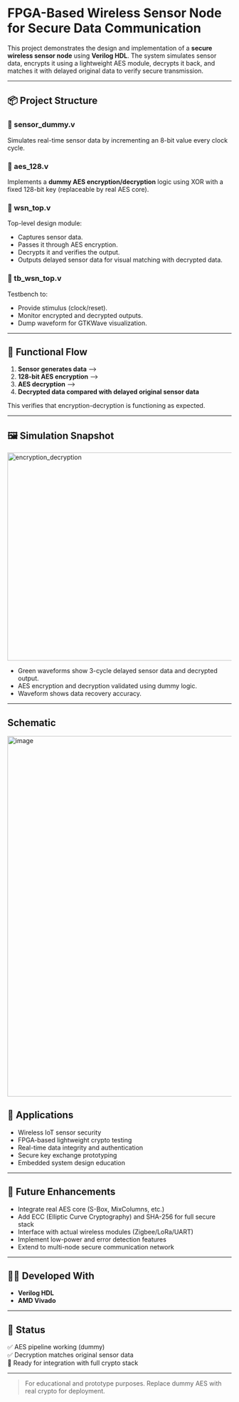 # FPGA-Based Wireless Sensor Node for Secure Data Communication

This project demonstrates the design and implementation of a **secure wireless sensor node** using **Verilog HDL**. The system simulates sensor data, encrypts it using a lightweight AES module, decrypts it back, and matches it with delayed original data to verify secure transmission.

---

## 📦 Project Structure

### 🔹 sensor_dummy.v
Simulates real-time sensor data by incrementing an 8-bit value every clock cycle.

### 🔹 aes_128.v
Implements a **dummy AES encryption/decryption** logic using XOR with a fixed 128-bit key (replaceable by real AES core).

### 🔹 wsn_top.v
Top-level design module:
- Captures sensor data.
- Passes it through AES encryption.
- Decrypts it and verifies the output.
- Outputs delayed sensor data for visual matching with decrypted data.

### 🔹 tb_wsn_top.v
Testbench to:
- Provide stimulus (clock/reset).
- Monitor encrypted and decrypted outputs.
- Dump waveform for GTKWave visualization.

---

## 🔁 Functional Flow

1. **Sensor generates data** ⟶  
2. **128-bit AES encryption** ⟶  
3. **AES decryption** ⟶  
4. **Decrypted data compared with delayed original sensor data**

This verifies that encryption-decryption is functioning as expected.

---

## 🖼️ Simulation Snapshot

<img width="1576" height="467" alt="encryption_decryption" src="https://github.com/user-attachments/assets/0c1b343f-64d1-4562-b832-69256b5a3fd8" />

- Green waveforms show 3-cycle delayed sensor data and decrypted output.
- AES encryption and decryption validated using dummy logic.
- Waveform shows data recovery accuracy.

---

## Schematic
<img width="1075" height="809" alt="image" src="https://github.com/user-attachments/assets/aefe9bb7-e4f6-4ffd-ac4a-591501fff706" />




## 🚀 Applications

- Wireless IoT sensor security
- FPGA-based lightweight crypto testing
- Real-time data integrity and authentication
- Secure key exchange prototyping
- Embedded system design education

---

## 🔧 Future Enhancements

- Integrate real AES core (S-Box, MixColumns, etc.)
- Add ECC (Elliptic Curve Cryptography) and SHA-256 for full secure stack
- Interface with actual wireless modules (Zigbee/LoRa/UART)
- Implement low-power and error detection features
- Extend to multi-node secure communication network

---

## 👨‍💻 Developed With

- **Verilog HDL**
- **AMD Vivado**

---

## 📌 Status

✅ AES pipeline working (dummy)  
✅ Decryption matches original sensor data  
🔄 Ready for integration with full crypto stack  

---

> For educational and prototype purposes. Replace dummy AES with real crypto for deployment.

